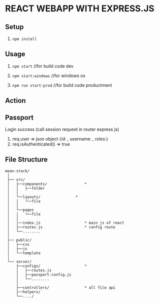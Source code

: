 # REACT WEBAPP WITH EXPRESS.JS

## Setup
1. `npm install`

## Usage

1. `npm start` //for build code dev

2. `npm start:windows`  //for windows os

3. `npm run start:prod`  //for build code productment

## Action

## Passport
Login success (call session request in router express js)
1. req.user => json object {id: , username: , roles:}
2. req.isAuthenticated() => true

## File Structure

```
mean-stack/
 │
 ├── src/
 │   ├──components/                 *
 │   │   ├──folder
 │   │
 │   └──layouts/                *
 │   │   └──file
 │   │
 │   └──pages
 │   │   └──file
 │   │	 
 │   │──index.js                    * main js of react
 │   ├──routes.js					* config route
 │   └──........				    
 │
 ├── public/
 │   ├──css
 │   ├──js
 │   └──template    
 │
 └── server/
     ├──configs/					*
     │   ├──routes.js 
     │   ├──passport-config.js
     │   └──........
     │
     ├──controllers/				* all file api
     ├──helpers/
     └──..../
```